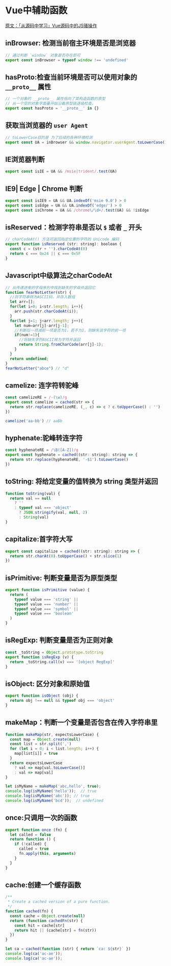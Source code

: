 # Vue中辅助函数

[原文：「从源码中学习」Vue源码中的JS骚操作](https://juejin.im/post/5c73554cf265da2de33f2a32)

## inBrowser: 检测当前宿主环境是否是浏览器

```js
// 通过判断 `window` 对象是否存在即可
export const inBrowser = typeof window !== 'undefined'
```

## hasProto:检查当前环境是否可以使用对象的 `__proto__` 属性

```js
// 一个对象的 __proto__ 属性指向了其构造函数的原型
// 从一个空的对象字面量开始沿着原型链逐级检查。
export const hasProto = '__proto__' in {}
```

## 获取当浏览器的 `user Agent`

```js
// toLowerCase目的是 为了后续的各种环境检测
export const UA = inBrowser && window.navigator.userAgent.toLowerCase()
```

## IE浏览器判断

```js
export const isIE = UA && /msie|trident/.test(UA)
```

## IE9| Edge | Chrome 判断

```js
export const isIE9 = UA && UA.indexOf('msie 9.0') > 0
export const isEdge = UA && UA.indexOf('edge/') > 0
export const isChrome = UA && /chrome\/\d+/.test(UA) && !isEdge
```

## isReserved：检测字符串是否以 `$` 或者 `_` 开头

```js
// charCodeAt() 方法可返回指定位置的字符的 Unicode 编码
export function isReserved (str: string): boolean {
  const c = (str + '').charCodeAt(0)
  return c === 0x24 || c === 0x5F
}
```

## Javascript中级算法之charCodeAt

```js
// 从传递进来的字母序列中找到缺失的字母并返回它
function fearNotLetter(str) {
  //将字符串转为ASCII码，并存入数组
  let arr=[];
  for(let i=0; i<str.length; i++){
    arr.push(str.charCodeAt(i));
  }
  for(let j=1; j<arr.length; j++){
    let num=arr[j]-arr[j-1];
    //判断后一项减前一项是否为1，若不为1，则缺失该字符的前一项
    if(num!=1){
      //将缺失字符ASCII转为字符并返回
      return String.fromCharCode(arr[j]-1);
    }
  }
  return undefined;
}
fearNotLetter("abce") // "d"
```

## camelize: 连字符转驼峰

```js
const camelizeRE = /-(\w)/g
export const camelize = cached(str => {
  return str.replace(camelizeRE, (_, c) => c ? c.toUpperCase() : '')
})

camelize('aa-bb') // aaBb
```

## hyphenate:驼峰转连字符

```js
const hyphenateRE = /\B([A-Z])/g
export const hyphenate = cached((str: string): string => {
  return str.replace(hyphenateRE, '-$1').toLowerCase()
})
```

## toString: 将给定变量的值转换为 string 类型并返回

```js
function toString(val) {
  return val == null
    ? ''
    : typeof val === 'object'
      ? JSON.stringify(val, null, 2)
      : String(val)
}
```

## capitalize:首字符大写

```js
export const capitalize = cached((str: string): string => {
  return str.charAt(0).toUpperCase() + str.slice(1)
})
```

## isPrimitive: 判断变量是否为原型类型

```js
export function isPrimitive (value) {
  return (
    typeof value === 'string' ||
    typeof value === 'number' ||
    typeof value === 'symbol' ||
    typeof value === 'boolean'
  )
}
```

## isRegExp: 判断变量是否为正则对象

```js
const _toString = Object.prototype.toString
export function isRegExp (v) {
  return _toString.call(v) === '[object RegExp]'
}
```

## isObject: 区分对象和原始值

```js
export function isObject (obj) {
  return obj !== null && typeof obj === 'object'
}
```

## makeMap：判断一个变量是否包含在传入字符串里

```js
function makeMap(str, expectsLowerCase) {
  const map = Object.create(null)
  const list = str.split(',')
  for (let i = 0; i < list.length; i++) {
    map[list[i]] = true
  }
  return expectsLowerCase
    ? val => map[val.toLowerCase()]
    : val => map[val]
}

let isMyName = makeMap('abc,hello', true);
console.log(isMyName('hello'));  // true
console.log(isMyName('abc')); // true
console.log(isMyName('bcd'));  // undefined
```

## once:只调用一次的函数

```js
export function once (fn) {
  let called = false
  return function () {
    if (!called) {
      called = true
      fn.apply(this, arguments)
    }
  }
}
```

## cache:创建一个缓存函数

```js
/**
 * Create a cached version of a pure function.
 */
function cached(fn) {
  const cache = Object.create(null)
  return (function cachedFn(str) {
    const hit = cache[str]
    return hit || (cache[str] = fn(str))
  })
}

let ca = cached(function (str) { return `ca: ${str}` })
console.log(ca('ac-ae'));
console.log(ca('ac-ae'));
```
